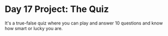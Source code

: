 # Day 17 Project: The Quiz

It's a true-false quiz where you can play and answer 10 questions and know how smart or lucky you are.
